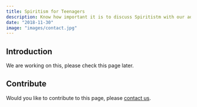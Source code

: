 ```yaml
---
title: Spiritism for Teenagers
description: Know how important it is to discuss Spiritistm with our adolescents and how it could help them to better face their conflicts.
date: "2018-11-30"
image: "images/contact.jpg"
---
```


## Introduction
We are working on this, please check this page later.

## Contribute
Would you like to contribute to this page, please [contact us](/help/contact-us).
